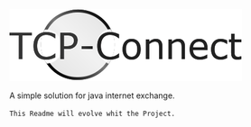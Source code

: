 ![TCP-Connect](https://github.com/Code-Ac/TCP-connect/blob/develop/TCP-Connect%20Logo.png?raw=true)

 A simple solution for java internet exchange.

`This Readme will evolve whit the Project.`
